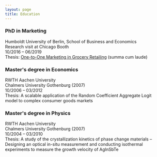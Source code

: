 ```yaml
---
layout: page
title: Education
---
```



### PhD in Marketing
<list>
Humboldt University of Berlin, School of Business and Economics <br>
Research visit at Chicago Booth <br>
10/2016 – 06/2019 <br>
Thesis: <a href="https://edoc.hu-berlin.de/handle/18452/20877">One-to-One Marketing in Grocery Retailing</a> (summa cum laude) <br>
</list>

### Master's degree in Economics
<list>
RWTH Aachen University <br>
Chalmers University Gothenburg (2007) <br>
10/2006 – 03/2012 <br>
Thesis: A scalable application of the Random Coefficient Aggregate Logit model to complex
consumer goods markets<br>
</list>

### Master's degree in Physics
<list>
RWTH Aachen University <br>
Chalmers University Gothenburg (2007) <br>
10/2004 – 03/2010 <br>
Thesis: A study of the crystallization kinetics of phase change materials – Designing an optical
in-situ measurement and conducting isothermal experiments to measure the growth velocity of AgInSbTe <br>
</list>

